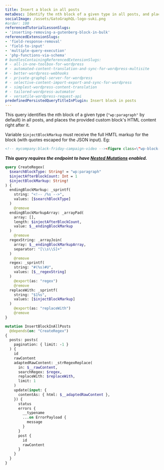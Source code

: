 ```yaml
---
title: Insert a block in all posts
metaDesc: Identify the nth block of a given type in all posts, and place a custom block right after it
socialImage: /assets/GatoGraphQL-logo-suki.png
#order: 100
referencedTutorialLessonSlugs:
- 'inserting-removing-a-gutenberg-block-in-bulk'
referencedExtensionSlugs:
- 'field-response-removal'
- 'field-to-input'
- 'multiple-query-execution'
- 'php-functions-via-schema'
# bundlesContainingReferencedExtensionSlugs:
# - all-in-one-toolbox-for-wordpress
# - automated-content-translation-and-sync-for-wordpress-multisite
# - better-wordpress-webhooks
# - private-graphql-server-for-wordpress
# - selective-content-import-export-and-sync-for-wordpress
# - simplest-wordpress-content-translation
# - tailored-wordpress-automator
# - versatile-wordpress-request-api
predefinedPersistedQueryTitleInPlugin: Insert block in posts
---
```


This query identifies the nth block of a given type (`"wp:paragraph"` by default) in all posts, and places the provided custom block's HTML content right after it.

Variable `$injectBlockMarkup` must receive the full HMTL markup for the block (with quotes escaped for the JSON input). Eg:

```html
<!-- mycompany:black-friday-campaign-video --><figure class=\"wp-block-video\"><video controls src=\"https://mysite.com/videos/BlackFriday2023.mp4\"></video></figure><!-- /mycompany:black-friday-campaign-video -->
```

**_This query requires the endpoint to have [Nested Mutations](https://gatographql.com/guides/schema/using-nested-mutations/) enabled._**

```graphql
query CreateRegex(
  $searchBlockType: String! = "wp:paragraph"
  $injectAfterBlockCount: Int = 1
  $injectBlockMarkup: String!
) {
  endingBlockMarkup: _sprintf(
    string: "<!-- /%s -->",
    values: [$searchBlockType]
  )
    @remove
  endingBlockMarkupArray: _arrayPad(
    array: [],
    length: $injectAfterBlockCount,
    value: $__endingBlockMarkup
  )
    @remove
  regexString: _arrayJoin(
    array: $__endingBlockMarkupArray,
    separator: "[\\s\\S]+"
  )
    @remove
  regex: _sprintf(
    string: "#(%s)#U",
    values: [$__regexString]
  )
    @export(as: "regex")
    @remove
  replaceWith: _sprintf(
    string: "$1%s",
    values: [$injectBlockMarkup]
  )
    @export(as: "replaceWith")
    @remove
}

mutation InsertBlockInAllPosts
  @depends(on: "CreateRegex")
{
  posts: posts(
    pagination: { limit: -1 }
  ) {
    id
    rawContent
    adaptedRawContent: _strRegexReplace(
      in: $__rawContent,
      searchRegex: $regex,
      replaceWith: $replaceWith,
      limit: 1
    )
    update(input: {
      contentAs: { html: $__adaptedRawContent },
    }) {
      status
      errors {
        __typename
        ...on ErrorPayload {
          message
        }
      }
      post {
        id
        rawContent
      }
    }
  }
}
```
